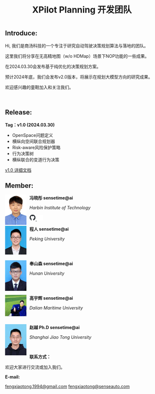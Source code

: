 <center><b><big style="font-size: 28px;">XPilot Planning 开发团队</big></b></center>

<br>

## **Introduce:**
Hi, 我们是商汤科技的一个专注于研究自动驾驶决策规划算法与落地的团队。

这里我们将分享在无高精地图（w/o HDMap）场景下NOP功能的一些成果。

在2024.03.30会发布基于纯优化的决策规划方案。

预计2024年底，我们会发布v2.0版本，将展示在规划大模型方向的研究成果。

欢迎感兴趣的童鞋加入和关注我们。

<br>

## **Release:**
**Tag：v1.0 (2024.03.30)**
+ OpenSpace问题定义
+ 横纵向空间联合规划器
+ Risk-aware风险保护策略
+ 行为决策树
+ 横纵联合的变道行为决策

[v1.0 详细文档](doc/v1.0_doc.md)
<br>

## **Member:**

<img src="doc/image/jojo1.jpg" alt="图片描述" style="width:70px;height:auto; float:left; margin-right:10px;"> **冯晓彤 sensetime@ai**

*Harbin Institute of Technology*

<a href="https://github.com/NII-o9i2">
  <img src="doc/image/github-mark/github-mark.png" alt="图片描述" style="width:20px;height:auto;">
</a>
<a href="https://github.com/NII-o9i2">
  <img src="doc/image/github-mark/github-mark-white.png" alt="图片描述" style="width:20px;height:auto;">
</a>

<br>

<img src="doc/image/ren.jpg" alt="图片描述" style="width:70px;height:auto; float:left; margin-right:10px;">**程人 sensetime@ai**

*Peking University*

<br>
<br>

<img src="doc/image/sen.jpg" alt="图片描述" style="width:70px;height:auto; float:left; margin-right:10px;">**奉山森 sensetime@ai**

*Hunan University*

<br>
<br>

<img src="doc/image/hui.jpg" alt="图片描述" style="width:70px;height:auto; float:left; margin-right:10px;">**高宇辉 sensetime@ai**

*Dalian Maritime University*

<br>

<img src="doc/image/yue.jpg" alt="图片描述" style="width:70px;height:auto; float:left; margin-right:10px;">**赵越 Ph.D sensetime@ai**

*Shanghai Jiao Tong University*

<br>

**联系方式：**

欢迎大家进行交流或加入我们。

**E-mail:** 

fengxiaotong.1994@gmail.com  fengxiaotong@senseauto.com
